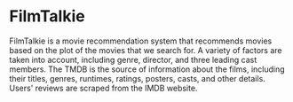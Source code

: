# FilmTalkie
 
FilmTalkie is a movie recommendation system that recommends movies based on the plot of the movies that we search for. A variety of factors are taken into account, including genre, director, and three leading cast members. The TMDB is the source of information about the films, including their titles, genres, runtimes, ratings, posters, casts, and other details. Users' reviews are scraped from the IMDB website.
